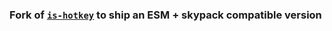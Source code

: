 ### Fork of [`is-hotkey`](https://github.com/ianstormtaylor/is-hotkey) to ship an ESM + skypack compatible version
